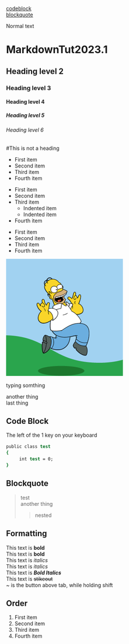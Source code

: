 
[codeblock](#codeblock)<br>
[blockquote](#blockquote)

Normal text
# MarkdownTut2023.1
## Heading level 2
### Heading level 3
#### Heading level 4
##### Heading level 5
###### Heading level 6
#This is not a heading


- First item
- Second item
- Third item
- Fourth item

* First item
* Second item
* Third item
	* Indented item
	* Indented item
* Fourth item

+ First item
+ Second item
+ Third item
+ Fourth item

![Happy gif](./Images/Happy.gif)

<p>typing somthing</p>
another thing<br>
last thing

## Code Block

The left of the 1 key on your keyboard
``` csh
public class test
{
	 int test = 0;
}
```

## Blockquote

> test <br>
> another thing
>> nested

## Formatting

This text is **bold** <br>
This text is __bold__ <br>
This text is *italics* <br>
This text is _italics_ <br>
This text is ***Bold Italics*** <br>
This text is ~~stikeout~~ <br>
~ is the button above tab, while holding shift

## Order

<ol>
	<li>First item</li>
	<li>Second item</li>
	<li>Third item</li>
	<li>Fourth item</li>
</ol>
